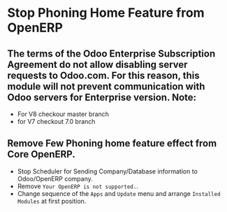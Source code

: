 Stop Phoning Home Feature from OpenERP
======================================
The terms of the Odoo Enterprise Subscription Agreement do not allow disabling server requests to Odoo.com. For this reason, this module will not prevent communication with Odoo servers for Enterprise version.
Note:
-----

* For V8 checkour master branch
* for V7 checkout 7.0 branch

Remove Few Phoning home feature effect from Core OpenERP.
---------------------------------------------------------

* Stop Scheduler for Sending Company/Database information to Odoo/OpenERP company.
* Remove ``Your OpenERP is not supported.``.
* Change sequence of the ``Apps`` and ``Update`` menu and arrange ``Installed Modules`` at first position.

